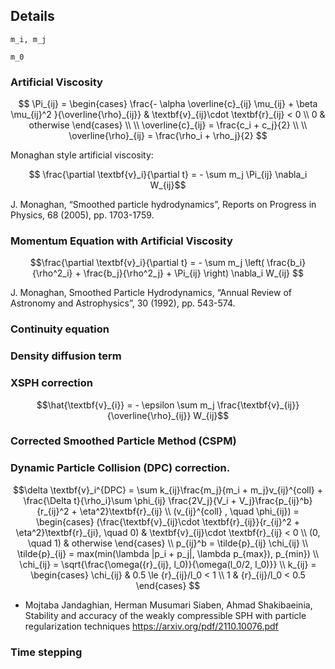 ## Details

`m_i, m_j`

`m_0`



### Artificial Viscosity


```math

\Pi_{ij} = \begin{cases} \frac{- \alpha \overline{c}_{ij} \mu_{ij} + \beta \mu_{ij}^2 }{\overline{\rho}_{ij}} &  \textbf{v}_{ij}\cdot \textbf{r}_{ij} < 0 \\ 0 &  otherwise \end{cases}

\\
\\
\overline{c}_{ij}  = \frac{c_i + c_j}{2}

\\
\\
\overline{\rho}_{ij} = \frac{\rho_i + \rho_j}{2}

```

Monaghan style artificial viscosity:

```math

\frac{\partial \textbf{v}_i}{\partial t} = - \sum  m_j \Pi_{ij} \nabla_i W_{ij}
```

J. Monaghan, “Smoothed particle hydrodynamics”, Reports on Progress in Physics, 68 (2005), pp. 1703-1759.


### Momentum Equation with Artificial Viscosity

```math
\frac{\partial \textbf{v}_i}{\partial t} = - \sum  m_j \left( \frac{b_i}{\rho^2_i} + \frac{b_j}{\rho^2_j} + \Pi_{ij} \right) \nabla_i W_{ij}

```

J. Monaghan, Smoothed Particle Hydrodynamics, “Annual Review of Astronomy and Astrophysics”, 30 (1992), pp. 543-574.

### Continuity equation

### Density diffusion term


### XSPH correction

```math
\hat{\textbf{v}_{i}} = - \epsilon \sum m_j \frac{\textbf{v}_{ij}}{\overline{\rho}_{ij}} W_{ij}
```

### Corrected Smoothed Particle Method (CSPM) 


### Dynamic Particle Collision (DPC) correction.


```math
\delta \textbf{v}_i^{DPC} = \sum k_{ij}\frac{m_j}{m_i + m_j}v_{ij}^{coll} + \frac{\Delta  t}{\rho_i}\sum \phi_{ij} \frac{2V_j}{V_i + V_j}\frac{p_{ij}^b}{r_{ij}^2 + \eta^2}\textbf{r}_{ij}

\\

(v_{ij}^{coll} , \quad \phi_{ij}) = \begin{cases} (\frac{\textbf{v}_{ij}\cdot \textbf{r}_{ij}}{r_{ij}^2 + \eta^2}\textbf{r}_{ji}, \quad 0) & \textbf{v}_{ij}\cdot \textbf{r}_{ij} < 0 \\ (0, \quad 1) &  otherwise \end{cases}

\\

p_{ij}^b = \tilde{p}_{ij} \chi_{ij} 

\\

\tilde{p}_{ij} = max(min(\lambda |p_i + p_j|, \lambda p_{max}), p_{min})

\\

\chi_{ij}  = \sqrt{\frac{\omega({r}_{ij}, l_0)}{\omega(l_0/2, l_0)}}

\\

k_{ij} =  \begin{cases} \chi_{ij} & 0.5 \le {r}_{ij}/l_0 < 1 \\ 1 & {r}_{ij}/l_0 < 0.5 \end{cases}

```

* Mojtaba Jandaghian, Herman Musumari Siaben, Ahmad Shakibaeinia, Stability and accuracy of the weakly compressible SPH with particle regularization techniques https://arxiv.org/pdf/2110.10076.pdf


### Time stepping

